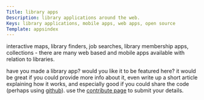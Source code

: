 ```yaml
---
Title: library apps
Description: library applications around the web.
Keys: library applications, mobile apps, web apps, open source
Template: appsindex
---
```


interactive maps, library finders, job searches, library membership apps, collections - there are many web based and mobile apps available with relation to libraries.

have you made a library app?  would you like it to be featured here?  it would be great if you could provide more info about it, even write up a short article explaining how it works, and especially good if you could share the code (perhaps using [github](http://www.github.com)).  use the [contribute page](/contribute) to submit your details.